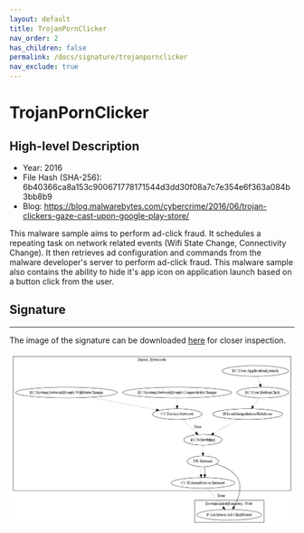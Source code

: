 ```yaml
---
layout: default
title: TrojanPornClicker
nav_order: 2
has_children: false
permalink: /docs/signature/trojanpornclicker
nav_exclude: true
---
```


# TrojanPornClicker

## High-level Description

* Year: 2016
* File Hash (SHA-256): 6b40366ca8a153c900671778171544d3dd30f08a7c7e354e6f363a084b3bb8b9
* Blog: https://blog.malwarebytes.com/cybercrime/2016/06/trojan-clickers-gaze-cast-upon-google-play-store/

This malware sample aims to perform ad-click fraud. It schedules a repeating task on network related events (Wifi State Change, Connectivity Change). It then retrieves ad configuration and commands from the malware developer's server to perform ad-click fraud. This malware sample also contains the ability to hide it's app icon on application launch based on a button click from the user.

## Signature
---

The image of the signature can be downloaded [here](../../img/signatures/TrojanPornClicker.png) for closer inspection.

![](../../img/signatures/TrojanPornClicker.png)